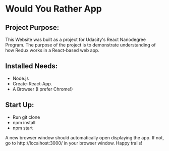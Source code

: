# Would You Rather App
## Project Purpose:
This Website was built as a project for Udacity's React Nanodegree Program. The purpose of the project is to demonstrate understanding of how Redux works in a React-based web app.

## Installed Needs:
- Node.js 
- Create-React-App.
- A Browser (I prefer Chrome!)


## Start Up: 
- Run git clone 
- npm install
- npm start


A new browser window should automatically open displaying the app. If not, go to http://localhost:3000/ in your browser window.
Happy trails!

